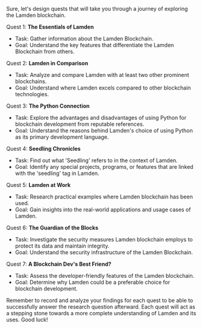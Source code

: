 Sure, let's design quests that will take you through a journey of exploring the Lamden blockchain.

Quest 1: **The Essentials of Lamden**
- Task: Gather information about the Lamden Blockchain.
- Goal: Understand the key features that differentiate the Lamden Blockchain from others.

Quest 2: **Lamden in Comparison**
- Task: Analyze and compare Lamden with at least two other prominent blockchains.
- Goal: Understand where Lamden excels compared to other blockchain technologies.

Quest 3: **The Python Connection**
- Task: Explore the advantages and disadvantages of using Python for blockchain development from reputable references.
- Goal: Understand the reasons behind Lamden's choice of using Python as its primary development language.

Quest 4: **Seedling Chronicles**
- Task: Find out what 'Seedling' refers to in the context of Lamden.
- Goal: Identify any special projects, programs, or features that are linked with the 'seedling' tag in Lamden.

Quest 5: **Lamden at Work**
- Task: Research practical examples where Lamden blockchain has been used.
- Goal: Gain insights into the real-world applications and usage cases of Lamden.

Quest 6: **The Guardian of the Blocks**
- Task: Investigate the security measures Lamden blockchain employs to protect its data and maintain integrity.
- Goal: Understand the security infrastructure of the Lamden Blockchain.

Quest 7: **A Blockchain Dev's Best Friend?**
- Task: Assess the developer-friendly features of the Lamden blockchain.
- Goal: Determine why Lamden could be a preferable choice for blockchain development. 

Remember to record and analyze your findings for each quest to be able to successfully answer the research question afterward. Each quest will act as a stepping stone towards a more complete understanding of Lamden and its uses. Good luck!